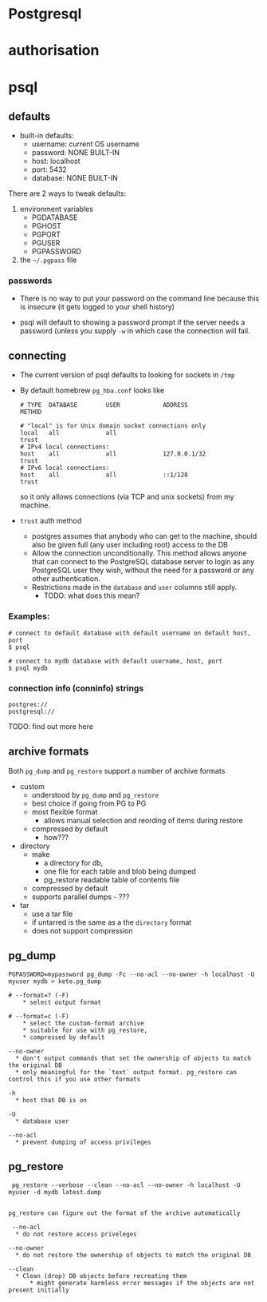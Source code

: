 # Postgresql

# authorisation

# psql

## defaults

* built-in defaults:
    * username: current OS username
    * password: NONE BUILT-IN
    * host: localhost
    * port: 5432
    * database: NONE BUILT-IN

There are 2 ways to tweak defaults:

1. environment variables
    * PGDATABASE
    * PGHOST
    * PGPORT
    * PGUSER
    * PGPASSWORD
2. the `~/.pgpass` file

### passwords

* There is no way to put your password on the command line because this is
  insecure (it gets logged to your shell history)

* psql will default to showing a password prompt if the server needs a password
  (unless you supply `-w` in which case the connection will fail.

## connecting

* The current version of psql defaults to looking for sockets in `/tmp`
* By default homebrew `pg_hba.conf` looks like

    ```
    # TYPE  DATABASE        USER            ADDRESS                 METHOD

    # "local" is for Unix domain socket connections only
    local   all             all                                     trust
    # IPv4 local connections:
    host    all             all             127.0.0.1/32            trust
    # IPv6 local connections:
    host    all             all             ::1/128                 trust
    ```

    so it only allows connections (via TCP and unix sockets) from my machine.

* `trust` auth method
    * postgres assumes that anybody who can get to the machine, should also be given
      full (any user including root) access to the DB
    * Allow the connection unconditionally. This method allows anyone that can
      connect to the PostgreSQL database server to login as any PostgreSQL user
      they wish, without the need for a password or any other authentication.
    * Restrictions made in the `database` and `user` columns still apply.
        * TODO: what does this mean?

### Examples:

```
# connect to default database with default username on default host, port
$ psql

# connect to mydb database with default username, host, port
$ psql mydb
```


### connection info (conninfo) strings

```
postgres://
postgresql://
```

TODO: find out more here

## archive formats

Both `pg_dump` and `pg_restore` support a number of archive formats

* custom
    * understood by `pg_dump` and `pg_restore`
    * best choice if going from PG to PG
    * most flexible format
        * allows manual selection and reording of items during restore
    * compressed by default
        * how???
* directory
    * make
        * a directory for db,
        * one file for each table and blob being dumped
        * pg_restore readable table of contents file
    * compressed by default
    * supports parallel dumps - ???
* tar
    * use a tar file
    * if untarred is the same as a the `directory` format
    * does not support compression

## pg_dump

```
PGPASSWORD=mypassword pg_dump -Fc --no-acl --no-owner -h localhost -U myuser mydb > kete.pg_dump

# --format=? (-F)
    * select output format

# --format=c (-F)
    * select the custom-format archive
    * suitable for use with pg_restore,
    * compressed by default

--no-owner
  * don't output commands that set the ownership of objects to match the original DB
  * only meaningful for the `text` output format. pg_restore can control this if you use other formats

-h
  * host that DB is on

-U
  * database user

--no-acl
  * prevent dumping of access privileges

```

## pg_restore

```
 pg_restore --verbose --clean --no-acl --no-owner -h localhost -U myuser -d mydb latest.dump


pg_restore can figure out the format of the archive automatically

 --no-acl
  * do not restore access priveleges

--no-owner
  * do not restore the ownership of objects to match the original DB

--clean
  * Clean (drop) DB objects before recreating them
      * might generate harmless error messages if the objects are not present initially

```


